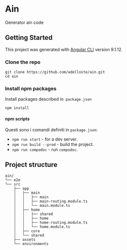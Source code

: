 # Ain

Generator ain code

## Getting Started

This project was generated with [Angular CLI](https://github.com/angular/angular-cli) version 9.1.12.

### Clone the repo

```shell
git clone https://github.com/adelloste/ain.git
cd ain
```

### Install npm packages

Install packages described in` package.json`

```shell
npm install
```

#### npm scripts

Questi sono i comandi definiti in `package.json`:

* `npm run start` - for a dev server.
* `npm run build --prod` - build the project.
* `npm run compodoc` - run `compodoc`.

## Project structure

```
ain/
└── e2e
└── src
    ├── app
    │   ├── main
    │   │   ├── main
    │   │   ├── main-routing.module.ts
    │   │   └── main.module.ts
    │   ├── home
    │   │   ├── shared
    │   │   ├── home
    │   │   ├── home-routing.module.ts
    │   │   └── home.module.ts
    │   ├── core
    │   └── shared
    ├── assets
    └── environments
```

<!-- # Ain

This project was generated with [Angular CLI](https://github.com/angular/angular-cli) version 8.0.1.

## Development server

Run `ng serve` for a dev server. Navigate to `http://localhost:4200/`. The app will automatically reload if you change any of the source files.

## Code scaffolding

Run `ng generate component component-name` to generate a new component. You can also use `ng generate directive|pipe|service|class|guard|interface|enum|module`.

## Build

Run `ng build` to build the project. The build artifacts will be stored in the `dist/` directory. Use the `--prod` flag for a production build.

## Running unit tests

Run `ng test` to execute the unit tests via [Karma](https://karma-runner.github.io).

## Running end-to-end tests

Run `ng e2e` to execute the end-to-end tests via [Protractor](http://www.protractortest.org/).

## Further help

To get more help on the Angular CLI use `ng help` or go check out the [Angular CLI README](https://github.com/angular/angular-cli/blob/master/README.md). -->
